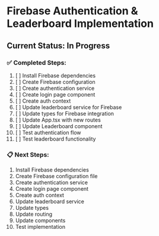 # Firebase Authentication & Leaderboard Implementation

## Current Status: In Progress

### ✅ Completed Steps:
1. [ ] Install Firebase dependencies
2. [ ] Create Firebase configuration
3. [ ] Create authentication service
4. [ ] Create login page component
5. [ ] Create auth context
6. [ ] Update leaderboard service for Firebase
7. [ ] Update types for Firebase integration
8. [ ] Update App.tsx with new routes
9. [ ] Update Leaderboard component
10. [ ] Test authentication flow
11. [ ] Test leaderboard functionality

### 📋 Next Steps:
1. Install Firebase dependencies
2. Create Firebase configuration file
3. Create authentication service
4. Create login page component
5. Create auth context
6. Update leaderboard service
7. Update types
8. Update routing
9. Update components
10. Test implementation

